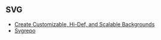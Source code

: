 ## SVG
- [Create Customizable, Hi-Def, and Scalable Backgrounds](https://www.svgbackgrounds.com/)
- [Svgrepo](https://www.svgrepo.com/)